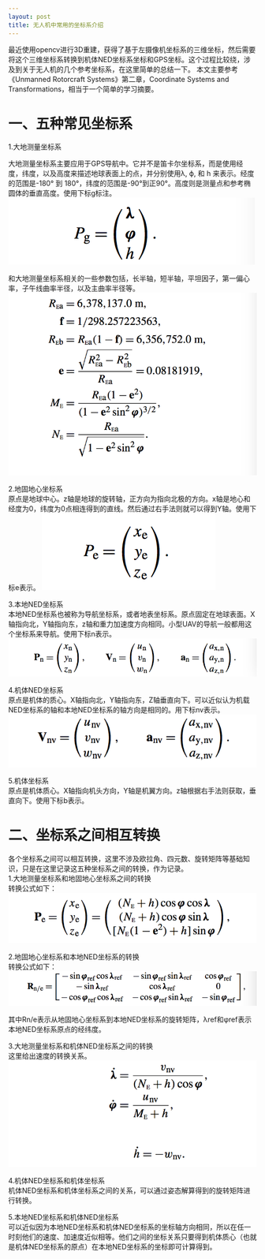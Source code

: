 ```yaml
---
layout: post
title: 无人机中常用的坐标系介绍
---
```


最近使用opencv进行3D重建，获得了基于左摄像机坐标系的三维坐标，然后需要将这个三维坐标系转换到机体NED坐标系坐标和GPS坐标。这个过程比较绕，涉及到关于无人机的几个参考坐标系，在这里简单的总结一下。 本文主要参考《Unmanned Rotorcraft Systems》第二章，Coordinate Systems and Transformations，相当于一个简单的学习摘要。 


# 一、五种常见坐标系
1.大地测量坐标系  

大地测量坐标系主要应用于GPS导航中。它并不是笛卡尔坐标系，而是使用经度，纬度，以及高度来描述地球表面上的点，并分别使用λ, ϕ, 和 h   来表示。经度的范围是-180° 到 180°，纬度的范围是-90°到正90°。高度则是测量点和参考椭圆体的垂直高度。使用下标g标注。  
<img src="https://raw.githubusercontent.com/hsiven/MarkdownPhotos/master/blog_6/blog_6_2.1.png">

和大地测量坐标系相关的一些参数包括，长半轴，短半轴，平坦因子，第一偏心率，子午线曲率半径，以及主曲率半径等。  
<img src="https://raw.githubusercontent.com/hsiven/MarkdownPhotos/master/blog_6/blog_6_2.2.png">


2.地固地心坐标系  
原点是地球中心。z轴是地球的旋转轴，正方向为指向北极的方向。x轴是地心和经度为0，纬度为0点相连得到的直线。然后通过右手法则就可以得到Y轴。使用下标e表示。
<img src="https://raw.githubusercontent.com/hsiven/MarkdownPhotos/master/blog_6/blog_6_2.3.png">


3.本地NED坐标系  
本地NED坐标系也被称为导航坐标系，或者地表坐标系。原点固定在地球表面。X轴指向北，Y轴指向东，z轴和重力加速度方向相同。小型UAV的导航一般都用这个坐标系来导航。使用下标n表示。
<img src="https://raw.githubusercontent.com/hsiven/MarkdownPhotos/master/blog_6/blog_6_2.4.png">


4.机体NED坐标系  
原点是机体的质心。X轴指向北，Y轴指向东，Z轴垂直向下。可以近似认为机载NED坐标系的轴和本地NED坐标系的轴方向是相同的。用下标nv表示。
<img src="https://raw.githubusercontent.com/hsiven/MarkdownPhotos/master/blog_6/blog_6_2.5.png">


5.机体坐标系  
原点是机体质心。X轴指向机头方向，Y轴是机翼方向。z轴根据右手法则获取，垂直向下。使用下标b表示。

# 二、坐标系之间相互转换
各个坐标系之间可以相互转换，这里不涉及欧拉角、四元数、旋转矩阵等基础知识，只是在这里记录这五种坐标系之间的转换，作为记录。  
1.大地测量坐标系和地固地心坐标系之间的转换  
转换公式如下：
<img src="https://raw.githubusercontent.com/hsiven/MarkdownPhotos/master/blog_6/blog_6_2.6.png">


2.地固地心坐标系和本地NED坐标系的转换  
转换公式如下：
<img src="https://raw.githubusercontent.com/hsiven/MarkdownPhotos/master/blog_6/blog_6_2.7.png">

其中Rn/e表示从地固地心坐标系到本地NED坐标系的旋转矩阵，λref和φref表示本地NED坐标系原点的经纬度。

3.大地测量坐标系和机体NED坐标系之间的转换  
这里给出速度的转换关系。
<img src="https://raw.githubusercontent.com/hsiven/MarkdownPhotos/master/blog_6/blog_6_2.8.png">

4.机体NED坐标系和机体坐标系  
机体NED坐标系和机体坐标系之间的关系，可以通过姿态解算得到的旋转矩阵进行转换。

5.本地NED坐标系和机体NED坐标系  
可以近似因为本地NED坐标系和机体NED坐标系的坐标轴方向相同，所以在任一时刻他们的速度、加速度近似相等。他们之间的坐标关系只要得到机体质心（也就是机体NED坐标系的原点）在本地NED坐标系的坐标即可计算得到。
